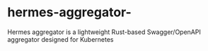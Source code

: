 # hermes-aggregator-
Hermes aggregator is a lightweight Rust-based Swagger/OpenAPI aggregator designed for Kubernetes

